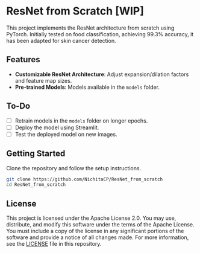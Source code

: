 # ResNet from Scratch [WIP] 

This project implements the ResNet architecture from scratch using PyTorch. Initially tested on food classification, achieving 99.3% accuracy, it has been adapted for skin cancer detection.

## Features
- **Customizable ResNet Architecture**: Adjust expansion/dilation factors and feature map sizes.
- **Pre-trained Models**: Models available in the `models` folder.

## To-Do
- [ ] Retrain models in the `models` folder on longer epochs.
- [ ] Deploy the model using Streamlit.
- [ ] Test the deployed model on new images.

## Getting Started
Clone the repository and follow the setup instructions.

```bash
git clone https://github.com/NichitaCP/ResNet_from_scratch
cd ResNet_from_scratch
``` 

## License 
This project is licensed under the Apache License 2.0. You may use, distribute, and modify this software under the terms of the Apache License. You must include a copy of the license in any significant portions of the software and provide a notice of all changes made.
For more information, see the [LICENSE](LICENSE) file in this repository.
